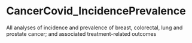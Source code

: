 # CancerCovid_IncidencePrevalence
All analyses of incidence and prevalence of breast, colorectal, lung and prostate cancer; and associated treatment-related outcomes
